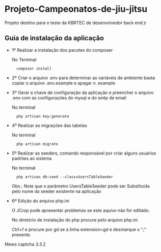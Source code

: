 # Projeto-Campeonatos-de-jiu-jitsu
Projeto destino para o teste da KBRTEC de desenvolvedor back end jr

## Guia de instalação da aplicação
 
- 1º Realizar a instalação dos pacotes do composer
    
    No Terminal
 
        composer install

- 2º Criar o arquivo .env para determinar as variáveis de ambiente basta copiar o arquivo .env.example e apagar o .example

- 3º Gerar a chave de configuração da aplicação e preencher o arquivo .env com as configurações do mysql e do smtp de email
  
  No terminal

        php artisan key:generate

- 4º Realizar as migrações das tabelas
  
  No terminal
  
        php artisan migrate

- 5º Realizar as seeders, comando responsável por criar alguns usuários padrões ao sistema
  
  No terminal
  
        php artisan db:seed --class=UsersTableSeeder
  
  Obs.: Note que o parâmetro UsersTableSeeder pode ser Substituída pelo nome da seeder existente na aplicação

- 6º Edição do arquivo php.ini

    O JCrop pode apresentar problemas se este aquivo não for editado.

    No diretório de instalação do php procure pelo arquivo php.ini

    Ctrl+f e procure por gd se a linha extension=gd e desmarque o ";" presente.

Mews captcha 3.3.2